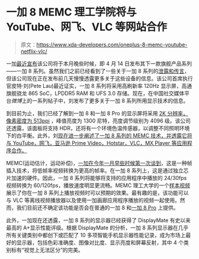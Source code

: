 # 一加 8 MEMC 理工学院将与 YouTube、网飞、VLC 等网站合作

> 原文：<https://www.xda-developers.com/oneplus-8-memc-youtube-netflix-vlc/>

一加[最近宣布](https://www.xda-developers.com/oneplus-8-oneplus-8-pro-launch-globally-april-14/)该公司将于本月晚些时候，即 4 月 14 日发布其下一款旗舰产品系列——一加 8 系列。虽然我们之前已经看到了一些关于一加 8 系列的[泄露和传言](https://www.xda-developers.com/tag/oneplus8/)，但该公司现在正在发布前几天慢慢透露更多关于这些设备的信息。该公司首席执行官皮特·刘(Pete Lau)最近证实，一加 8 系列将采用高刷新率 120Hz 显示屏，高通旗舰骁龙 865 SoC，LPDDR5 RAM 和 UFS 3.0 存储。现在，在中国社交媒体平台*微博*上的一系列帖子中，刘发布了更多关于一加 8 系列所用显示技术的信息。

到目前为止，我们已经了解到一加 8 和一加 8 Pro 的显示屏将采用 [2K 分辨率，像素密度为 513ppi](https://www.xda-developers.com/oneplus-8-series-wont-exceed-1000/) ，峰值亮度为 1300 尼特，亮度调节级别为 4096 级。该公司还透露，该面板将支持 HDR，还将有一个环境色温传感器，以调整不同照明环境下的白平衡。此外，刘[现在进一步阐述了一加 8 系列的 MEMC 技术，并透露它将与 YouTube，网飞，亚马逊 Prime Video，Hotstar，VLC，MX Player 等应用程序合作。](https://www.weibo.com/liuzuohu?topnav=1&wvr=6&topsug=1&is_all=1#_rnd1585809120782)

MEMC(运动估计，运动补偿)，[一加在今年一月早些时候第一次谈到](https://www.xda-developers.com/oneplus-confirms-120hz-display-refresh-rate-tech/)，这是一种帧插入技术，将低帧率视频转换为更高的帧率。在一加 8 系列上，这是通过独立芯片加速的硬件。因此，一加 8 系列将能够将支持的应用程序中播放的 24/30fps 视频转换为 60/120fps，播放速度明显更流畅。MEMC 理工大学的一个[样本视频](http://t.cn/A6Z9K4Ox?m=4488852322073536&u=1110411735)展示了你在一加 8 系列上播放视频时可以预期的效果。最有趣的是，该功能可以与 VLC 等离线视频播放器以及使用一加画廊应用程序播放的视频一起使用。然而，我们目前还不确定该功能是否会在普通的一加 8 和[一加 8 Pro](https://www.xda-developers.com/oneplus-8-pro-renders-ultramarine-blue-cases/) 上提供。

此外，一加现在还透露，一加 8 系列的显示器已经获得了 DisplayMate 有史以来最高的 A+显示性能评级。根据 DisplayMate 的分析，一加 8 系列显示器在几乎所有关键类别中都创下或匹配了 10 多项智能手机显示器性能记录，成为市场上最好的显示器，包括色彩准确度、图像对比度、显示亮度和屏幕反射，其中 4 个类别标有“视觉上无法区分”的完美。